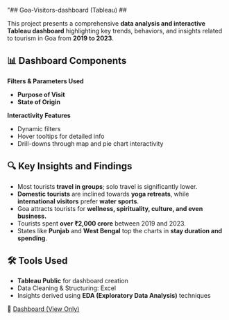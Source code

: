 "## Goa-Visitors-dashboard (Tableau) ##

This project presents a comprehensive **data analysis and interactive Tableau dashboard** highlighting key trends, behaviors, and insights related to tourism in Goa from **2019 to 2023**.


## 📊 Dashboard Components

**Filters & Parameters Used**
- **Purpose of Visit**
- **State of Origin**

**Interactivity Features**
- Dynamic filters
- Hover tooltips for detailed info
- Drill-downs through map and pie chart interactivity


## 🔍 Key Insights and Findings

- Most tourists **travel in groups**; solo travel is significantly lower.
- **Domestic tourists** are inclined towards **yoga retreats**, while **international visitors** prefer **water sports**.
- Goa attracts tourists for **wellness, spirituality, culture, and even business.**
- Tourists spent **over ₹2,000 crore** between 2019 and 2023.
- States like **Punjab** and **West Bengal** top the charts in **stay duration and spending**.


## 🛠️ Tools Used

- **Tableau Public** for dashboard creation
- Data Cleaning & Structuring: Excel
- Insights derived using **EDA (Exploratory Data Analysis)** techniques


🔗 [Dashboard (View Only)]([https://www.linkedin.com/in/your-profile/](https://public.tableau.com/views/VinayakChodankar_FInalDashboard/Dashboard1?:language=en-US&publish=yes&:sid=&:redirect=auth&:display_count=n&:origin=viz_share_link))  
